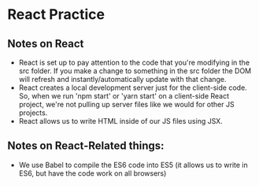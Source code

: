 # React Practice

## Notes on React 

- React is set up to pay attention to the code that you're modifying in the src folder. If you make a change to something in the src folder the DOM will refresh and instantly/automatically update with that change.
- React creates a local development server just for the client-side code. So, when we run 'npm start' or 'yarn start' on a client-side React project, we're not pulling up server files like we would for other JS projects. 
- React allows us to write HTML inside of our JS files using JSX. 

## Notes on React-Related things:

- We use Babel to compile the ES6 code into ES5 (it allows us to write in ES6, but have the code work on all browsers)

